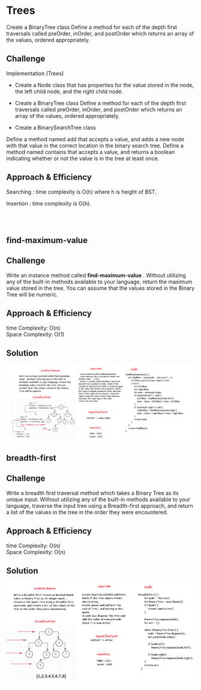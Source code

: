 # Trees
Create a BinaryTree class
Define a method for each of the depth first traversals called preOrder, inOrder, and postOrder which returns an array of the values, ordered appropriately.

## Challenge

Implementation (Trees)

* Create a Node class that has properties for the value stored in the node, the left child node, and the right child node.

* Create a BinaryTree class Define a method for each of the depth first traversals called preOrder, inOrder, and postOrder which returns an array of the values, ordered appropriately.

* Create a BinarySearchTree class

Define a method named add that accepts a value, and adds a new node with that value in the correct location in the binary search tree.
Define a method named contains that accepts a value, and returns a boolean indicating whether or not the value is in the tree at least once.

## Approach & Efficiency


 Searching : time complexity is O(h) where h is height of BST.

 Insertion : time complexity is O(h).

<br>

<br>

## find-maximum-value

## Challenge

Write an instance method called **find-maximum-value** . Without utilizing any of the built-in methods available to your language, return the maximum value stored in the tree. You can assume that the values stored in the Binary Tree will be numeric.


## Approach & Efficiency

time Complexity: O(n) <br>
Space Complexity: O(1)


## Solution
 
![max1](../assets/max1.PNG)



## breadth-first

## Challenge

Write a breadth first traversal method which takes a Binary Tree as its unique input. Without utilizing any of the built-in methods available to your language, traverse the input tree using a Breadth-first approach, and return a list of the values in the tree in the order they were encountered.

## Approach & Efficiency

time Complexity: O(n) <br>
Space Complexity: O(n)


## Solution

![breadthFirs](../assets/breadthFirs.PNG)

